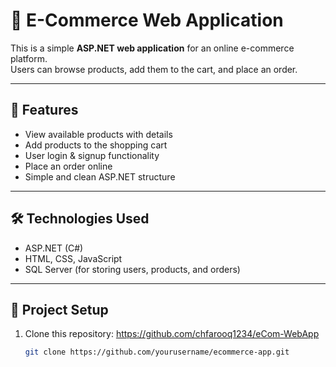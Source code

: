 # 🛒 E-Commerce Web Application

This is a simple **ASP.NET web application** for an online e-commerce platform.  
Users can browse products, add them to the cart, and place an order.

---

## 🚀 Features
- View available products with details  
- Add products to the shopping cart  
- User login & signup functionality  
- Place an order online  
- Simple and clean ASP.NET structure  

---

## 🛠️ Technologies Used
- ASP.NET (C#)  
- HTML, CSS, JavaScript  
- SQL Server (for storing users, products, and orders)  

---

## 📂 Project Setup
1. Clone this repository:  https://github.com/chfarooq1234/eCom-WebApp
   ```bash
   git clone https://github.com/yourusername/ecommerce-app.git
